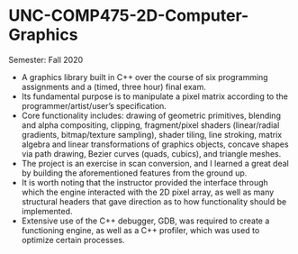 # UNC-COMP475-2D-Computer-Graphics
Semester: Fall 2020

 - A graphics library built in C++ over the course of six programming assignments and a (timed, three hour) final exam.
 - Its fundamental purpose is to manipulate a pixel matrix according to the programmer/artist/user’s specification.
 - Core functionality includes: drawing of geometric primitives, blending and alpha compositing, clipping, fragment/pixel shaders (linear/radial gradients, bitmap/texture sampling), shader tiling, line stroking, matrix algebra and linear transformations of graphics objects, concave shapes via path drawing, Bezier curves (quads, cubics), and triangle meshes.
 - The project is an exercise in scan conversion, and I learned a great deal by building the aforementioned features from the ground up.
 - It is worth noting that the instructor provided the interface through which the engine interacted with the 2D pixel array, as well as many structural headers that gave direction as to how functionality should be implemented.
 - Extensive use of the C++ debugger, GDB, was required to create a functioning engine, as well as a C++ profiler, which was used to optimize certain processes.
